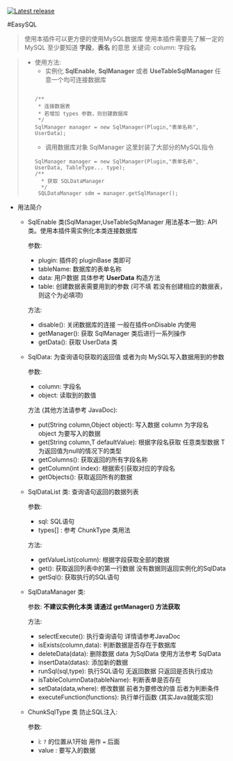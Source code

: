 <a href="https://github.com/SmallasWater/EasyMySQL/releases/latest" alt="Latest release">
    <img src="https://img.shields.io/github/v/release/SmallasWater/EasyMySQL?include_prereleases" alt="Latest release">
</a>
<br>
 

#EasySQL

> 使用本插件可以更方便的使用MySQL数据库
> 使用本插件需要先了解一定的MySQL 至少要知道 **字段**，**表名** 的意思
> 关键词: column: 字段名

> * 使用方法:
>   - 实例化 **SqlEnable**, **SqlManager** 或者 **UseTableSqlManager** 任意一个均可连接数据库
>   ~~~
>  
>   /**
>    * 连接数据表
>    * 若增加 types 参数，则创建数据库
>    */
>   SqlManager manager = new SqlManager(Plugin,"表单名称", UserData); 
>   ~~~
>   - 调用数据库对象 SqlManager 这里封装了大部分的MySQL指令
>   ~~~
>   SqlManager manager = new SqlManager(Plugin,"表单名称", UserData, TableType... type);
>   /**
>     * 获取 SQLDataManager
>     */
>    SQLDataManager sdm = manager.getSqlManager();
>   
>     ~~~
 * 用法简介
    * SqlEnable 类(SqlManager,UseTableSqlManager 用法基本一致): API类。使用本插件需实例化本类连接数据库
      
      参数:
       - plugin: 插件的 pluginBase 类即可
       - tableName: 数据库的表单名称
       - data: 用户数据 具体参考 **UserData** 构造方法
       - table: 创建数据表需要用到的参数 (可不填 若没有创建相应的数据表，则这个为必填项)

      方法:
       - disable(): 关闭数据库的连接 一般在插件onDisable 内使用
       - getManager(): 获取 SqlManager 类后进行一系列操作
       - getData(): 获取 UserData 类
    * SqlData: 为查询语句获取的返回值 或者为向 MySQL写入数据用到的参数

      参数:
       - column: 字段名
       - object: 读取到的数值

      方法 (其他方法请参考 JavaDoc):
       - put(String column,Object object): 写入数据 column 为字段名 object 为要写入的数据
       - get(String column,T defaultValue): 根据字段名获取 任意类型数据 T 为返回值为null的情况下的类型
       - getColumns(): 获取返回的所有字段名称
       - getColumn(int index): 根据索引获取对应的字段名
       - getObjects(): 获取返回所有的数据
     * SqlDataList 类: 查询语句返回的数据列表
     
       参数:
        - sql: SQL语句
        - types[] : 参考 ChunkType 类用法
       
       方法:
        - getValueList(column): 根据字段获取全部的数据
        - get(): 获取返回列表中的第一行数据 没有数据则返回实例化的SqlData
        - getSql(): 获取执行的SQL语句
     * SqlDataManager 类:
      
       参数: **不建议实例化本类 请通过 getManager() 方法获取**
        
       方法: 
        - selectExecute(): 执行查询语句 详情请参考JavaDoc
        - isExists(column,data): 判断数据是否存在于数据库
        - deleteData(data): 删除数据 data 为SqlData 使用方法参考 SqlData
        - insertData(datas): 添加新的数据
        - runSql(sql,type): 执行SQL语句 无返回数据 只返回是否执行成功
        - isTableColumnData(tableName): 判断表单是否存在
        - setData(data,where): 修改数据 前者为要修改的值 后者为判断条件
        - executeFunction(functions): 执行单行函数 (其实Java就能实现)
     * ChunkSqlType 类 防止SQL注入:
     
       参数:
        - i: `?` 的位置从1开始 用作 `=` 后面
        - value : 要写入的数据
     



